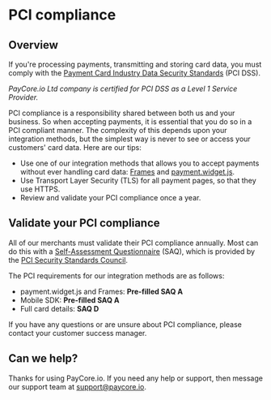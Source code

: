 # PCI compliance

## Overview

If you're processing payments, transmitting and storing card data, you must comply with the  [Payment Card Industry Data Security Standards](https://www.pcisecuritystandards.org/security_standards)  (PCI DSS).

_PayCore.io Ltd company is certified for PCI DSS as a Level 1 Service Provider._

PCI compliance is a responsibility shared between both us and your business. So when accepting payments, it is essential that you do so in a PCI compliant manner. The complexity of this depends upon your integration methods, but the simplest way is never to see or access your customers' card data. Here are our tips:

-   Use one of our integration methods that allows you to accept payments without ever handling card data:  [Frames](#)  and  [payment.widget.js](/integration/payment-widget-js).
-   Use Transport Layer Security (TLS) for all payment pages, so that they use HTTPS.
-   Review and validate your PCI compliance once a year.

## Validate your PCI compliance

All of our merchants must validate their PCI compliance annually. Most can do this with a  [Self-Assessment Questionnaire](https://www.pcisecuritystandards.org/document_library?category=saqs#results)  (SAQ), which is provided by the  [PCI Security Standards Council](https://www.pcisecuritystandards.org/).

The PCI requirements for our integration methods are as follows:

-   payment.widget.js and Frames:  **Pre-filled SAQ A**
-   Mobile SDK:  **Pre-filled SAQ A**
-   Full card details:  **SAQ D**

If you have any questions or are unsure about PCI compliance, please contact your customer success manager.

## Can we help?

Thanks for using PayCore.io. If you need any help or support, then message our support team at  [support@paycore.io](mailto:support@paycore.io).